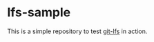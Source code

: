 # lfs-sample

This is a simple repository to test [git-lfs](https://git-lfs.github.com/) in action.
